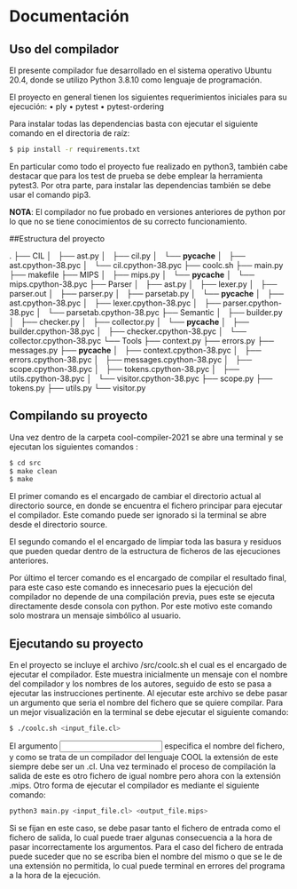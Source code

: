# Documentación

## Uso del compilador

El presente compilador fue desarrollado en el sistema operativo Ubuntu 20.4, donde se utilizo Python 3.8.10 como lenguaje de programación.

El proyecto en general tienen los siguientes requerimientos iniciales para su ejecución:
• ply
• pytest
• pytest-ordering

Para instalar todas las dependencias basta con ejecutar el siguiente comando en el directoria de raı́z:

```bash
$ pip install -r requirements.txt
```

En particular como todo el proyecto fue realizado en python3, también cabe destacar que para los test de prueba se debe emplear la herramienta
pytest3. Por otra parte, para instalar las dependencias también se debe usar el comando pip3.

**NOTA**: El compilador no fue probado en versiones anteriores de python por lo que no se tiene conocimientos de su correcto funcionamiento.

##Estructura del proyecto

.
├── CIL
│   ├── ast.py
│   ├── cil.py
│   └── __pycache__
│       ├── ast.cpython-38.pyc
│       └── cil.cpython-38.pyc
├── coolc.sh
├── main.py
├── makefile
├── MIPS
│   ├── mips.py
│   └── __pycache__
│       └── mips.cpython-38.pyc
├── Parser
│   ├── ast.py
│   ├── lexer.py
│   ├── parser.out
│   ├── parser.py
│   ├── parsetab.py
│   └── __pycache__
│       ├── ast.cpython-38.pyc
│       ├── lexer.cpython-38.pyc
│       ├── parser.cpython-38.pyc
│       └── parsetab.cpython-38.pyc
├── Semantic
│   ├── builder.py
│   ├── checker.py
│   ├── collector.py
│   └── __pycache__
│       ├── builder.cpython-38.pyc
│       ├── checker.cpython-38.pyc
│       └── collector.cpython-38.pyc
└── Tools
    ├── context.py
    ├── errors.py
    ├── messages.py
    ├── __pycache__
    │   ├── context.cpython-38.pyc
    │   ├── errors.cpython-38.pyc
    │   ├── messages.cpython-38.pyc
    │   ├── scope.cpython-38.pyc
    │   ├── tokens.cpython-38.pyc
    │   ├── utils.cpython-38.pyc
    │   └── visitor.cpython-38.pyc
    ├── scope.py
    ├── tokens.py
    ├── utils.py
    └── visitor.py

## Compilando su proyecto
Una vez dentro de la carpeta cool-compiler-2021 se abre una terminal y se ejecutan los siguientes comandos :

```bash
$ cd src
$ make clean
$ make
```

El primer comando es el encargado de cambiar el directorio actual al directorio source, en donde se encuentra el fichero principar para ejecutar el compilador. Este comando puede ser ignorado si la terminal se abre desde el directorio source.

El segundo comando el el encargado de limpiar toda las basura y residuos que pueden quedar dentro de la estructura de ficheros de las ejecuciones
anteriores.

Por último el tercer comando es el encargado de compilar el resultado final, para este caso este comando es innecesario pues la ejecución del compilador no depende de una compilación previa, pues este se ejecuta directamente desde consola con python. Por este motivo este comando solo mostrara un mensaje simbólico al usuario.

## Ejecutando su proyecto

En el proyecto se incluye el archivo /src/coolc.sh el cual es el encargado de ejecutar el compilador. Este muestra inicialmente un mensaje con el nombre del compilador y los nombres de los autores, seguido de esto se pasa a ejecutar las instrucciones pertinente. Al ejecutar este archivo se debe pasar un argumento que seria el nombre del fichero que se quiere compilar. Para un mejor visualización en la terminal se debe ejecutar el siguiente comando:

```bash
$ ./coolc.sh <input_file.cl>
```

El argumento <input file.cl> especifica el nombre del fichero, y como se trata de un compilador del lenguaje COOL la extensión de este siempre debe ser un .cl. Una vez terminado el proceso de compilación la salida de este es otro fichero de igual nombre pero ahora con la extensión .mips. Otro forma de ejecutar el compilador es mediante el siguiente comando:

```bash
python3 main.py <input_file.cl> <output_file.mips>
```

Si se fijan en este caso, se debe pasar tanto el fichero de entrada como el fichero de salida, lo cual puede traer algunas consecuencia a la hora de pasar incorrectamente los argumentos. Para el caso del fichero de entrada puede suceder que no se escriba bien el nombre del mismo o que se le de una extensión no permitida, lo cual puede terminal en errores del programa a la hora de la ejecución.
